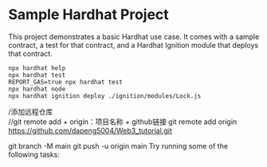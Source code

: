 # Sample Hardhat Project

This project demonstrates a basic Hardhat use case. It comes with a sample contract, a test for that contract, and a Hardhat Ignition module that deploys that contract.


```shell
npx hardhat help
npx hardhat test
REPORT_GAS=true npx hardhat test
npx hardhat node
npx hardhat ignition deploy ./ignition/modules/Lock.js
```

/添加远程仓库  
//git remote add + origin：项目名称 + github链接 
git remote add origin https://github.com/dapeng5004/Web3_tutorial.git

git branch -M main
git push -u origin main
Try running some of the following tasks: